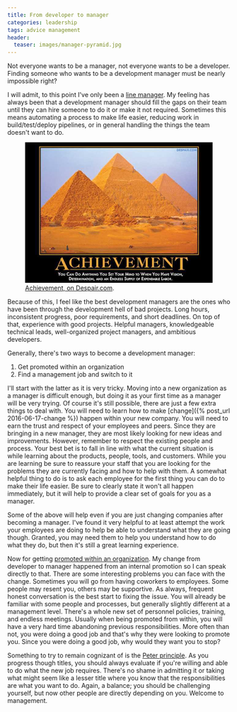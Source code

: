 ```yaml
---
title: From developer to manager
categories: leadership
tags: advice management
header:
  teaser: images/manager-pyramid.jpg
---
```


Not everyone wants to be a manager, not everyone wants to be a developer.
Finding someone who wants to be a development manager must be nearly impossible right?

I will admit, to this point I've only been a [line manager](https://en.wikipedia.org/wiki/Line_management).
My feeling has always been that a development manager should fill the gaps on their team until they can hire someone to do it or make it not required.
Sometimes this means automating a process to make life easier, reducing work in build/test/deploy pipelines, or in general handling the things the team doesn't want to do.

<figure>
	<a href="http://despair.com/products/achievement"><img src="/images/images/manager-pyramid.jpg"></a>
	<figcaption><a href="http://despair.com/products/achievement">Achievement, on Despair.com</a>.</figcaption>
</figure>

Because of this, I feel like the best development managers are the ones who have been through the development hell of bad projects.
Long hours, inconsistent progress, poor requirements, and short deadlines. On top of that, experience with good projects.
Helpful managers, knowledgeable technical leads, well-organized project managers, and ambitious developers.

Generally, there's two ways to become a development manager:

1. Get promoted within an organization
1. Find a management job and switch to it

I'll start with the latter as it is very tricky. Moving into a new organization as a manager is difficult enough,
but doing it as your first time as a manager will be very trying. Of course it's still possible, there are just a few extra things to deal with.
You will need to learn how to make [change]({% post_url 2016-06-17-change %}) happen within your new company. You will need to earn the trust and respect of your employees and peers. Since they are bringing in a new manager, they are most likely looking for new ideas and improvements. However, remember to respect the existing people and process. Your best bet is to fall in line with what the current situation is while learning about the products, people, tools, and customers. While you are learning be sure to reassure your staff that you are looking for the problems they are currently facing and how to help with them. A somewhat helpful thing to do is to ask each employee for the first thing you can do to make their life easier. Be sure to clearly state it won't all happen immediately, but it will help to provide a clear set of goals for you as a manager.

Some of the above will help even if you are just changing companies after becoming a manager. I've found it very helpful to at least attempt the work your employees are doing to help be able to understand what they are going though. Granted, you may need them to help you understand how to do what they do, but then it's still a great learning experience.

Now for getting [promoted within an organization](http://www.forbes.com/sites/susanadams/2012/04/05/why-promoting-from-within-usually-beats-hiring-from-outside/). My change from developer to manager happened from an internal promotion so I can speak directly to that. There are some interesting problems you can face with the change. Sometimes you will go from having coworkers to employees. Some people may resent you, others may be supportive. As always, frequent honest conversation is the best start to fixing the issue. You will already be familiar with some people and processes, but generally slightly different at a management level. There's a whole new set of personnel policies, training, and endless meetings. Usually when being promoted from within, you will have a very hard time abandoning previous responsibilities. More often than not, you were doing a good job and that's why they were looking to promote you. Since you were doing a good job, why would they want you to stop?

Something to try to remain cognizant of is the [Peter principle](https://en.wikipedia.org/wiki/Peter_principle). As you progress though titles, you should always evaluate if you're willing and able to do what the new job requires. There's no shame in admitting it or taking what might seem like a lesser title where you know that the responsibilities are what you want to do. Again, a balance; you should be challenging yourself, but now other people are directly depending on you. Welcome to management.
